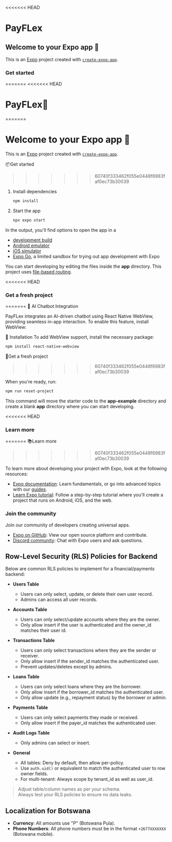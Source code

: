 <<<<<<< HEAD
# PayFLex

## Welcome to your Expo app 👋

This is an [Expo](https://expo.dev) project created with [`create-expo-app`](https://www.npmjs.com/package/create-expo-app).

### Get started
=======
<<<<<<< HEAD
# PayFLex🚀
=======
# Welcome to your Expo app 👋

This is an [Expo](https://expo.dev) project created with [`create-expo-app`](https://www.npmjs.com/package/create-expo-app).

📦Get started
>>>>>>> 60740f333462f055e0448f6983faf0ec73b30039

1. Install dependencies

   ```bash
   npm install
   ```

2. Start the app

   ```bash
   npx expo start
   ```

In the output, you'll find options to open the app in a

- [development build](https://docs.expo.dev/develop/development-builds/introduction/)
- [Android emulator](https://docs.expo.dev/workflow/android-studio-emulator/)
- [iOS simulator](https://docs.expo.dev/workflow/ios-simulator/)
- [Expo Go](https://expo.dev/go), a limited sandbox for trying out app development with Expo

You can start developing by editing the files inside the **app** directory. This project uses [file-based routing](https://docs.expo.dev/router/introduction).

<<<<<<< HEAD
### Get a fresh project
=======
💬 AI Chatbot Integration

PayFLex integrates an AI-driven chatbot using React Native WebView, providing seamless in-app interaction. To enable this feature, install WebView:

🚀 Installation
To add WebView support, install the necessary package:

```bash
npm install react-native-webview
```
🔄Get a fresh project
>>>>>>> 60740f333462f055e0448f6983faf0ec73b30039

When you're ready, run:

```bash
npm run reset-project
```

This command will move the starter code to the **app-example** directory and create a blank **app** directory where you can start developing.

<<<<<<< HEAD
### Learn more
=======
📚Learn more
>>>>>>> 60740f333462f055e0448f6983faf0ec73b30039

To learn more about developing your project with Expo, look at the following resources:

- [Expo documentation](https://docs.expo.dev/): Learn fundamentals, or go into advanced topics with our [guides](https://docs.expo.dev/guides).
- [Learn Expo tutorial](https://docs.expo.dev/tutorial/introduction/): Follow a step-by-step tutorial where you'll create a project that runs on Android, iOS, and the web.

### Join the community

Join our community of developers creating universal apps.

- [Expo on GitHub](https://github.com/expo/expo): View our open source platform and contribute.
- [Discord community](https://chat.expo.dev): Chat with Expo users and ask questions.

## Row-Level Security (RLS) Policies for Backend

Below are common RLS policies to implement for a financial/payments backend:

- **Users Table**
  - Users can only select, update, or delete their own user record.
  - Admins can access all user records.

- **Accounts Table**
  - Users can only select/update accounts where they are the owner.
  - Only allow insert if the user is authenticated and the owner_id matches their user id.

- **Transactions Table**
  - Users can only select transactions where they are the sender or receiver.
  - Only allow insert if the sender_id matches the authenticated user.
  - Prevent updates/deletes except by admins.

- **Loans Table**
  - Users can only select loans where they are the borrower.
  - Only allow insert if the borrower_id matches the authenticated user.
  - Only allow update (e.g., repayment status) by the borrower or admin.

- **Payments Table**
  - Users can only select payments they made or received.
  - Only allow insert if the payer_id matches the authenticated user.

- **Audit Logs Table**
  - Only admins can select or insert.

- **General**
  - All tables: Deny by default, then allow per-policy.
  - Use `auth.uid()` or equivalent to match the authenticated user to row owner fields.
  - For multi-tenant: Always scope by tenant_id as well as user_id.

> Adjust table/column names as per your schema.  
> Always test your RLS policies to ensure no data leaks.

## Localization for Botswana

- **Currency**: All amounts use "P" (Botswana Pula).
- **Phone Numbers**: All phone numbers must be in the format `+2677XXXXXXX` (Botswana mobile).
